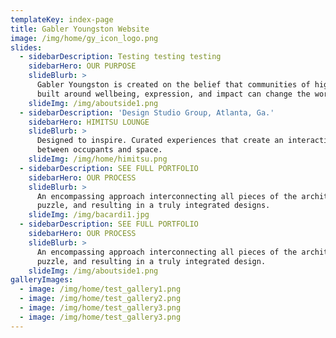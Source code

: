 ```yaml
---
templateKey: index-page
title: Gabler Youngston Website
image: /img/home/gy_icon_logo.png
slides:
  - sidebarDescription: Testing testing testing
    sidebarHero: OUR PURPOSE
    slideBlurb: >
      Gabler Youngston is created on the belief that communities of high design
      built around wellbeing, expression, and impact can change the world.
    slideImg: /img/aboutside1.png
  - sidebarDescription: 'Design Studio Group, Atlanta, Ga.'
    sidebarHero: HIMITSU LOUNGE
    slideBlurb: >
      Designed to inspire. Curated experiences that create an interactive bond
      between occupants and space.
    slideImg: /img/home/himitsu.png
  - sidebarDescription: SEE FULL PORTFOLIO
    sidebarHero: OUR PROCESS
    slideBlurb: >
      An encompassing approach interconnecting all pieces of the architectural
      puzzle, and resulting in a truly integrated designs.
    slideImg: /img/bacardi1.jpg
  - sidebarDescription: SEE FULL PORTFOLIO
    sidebarHero: OUR PROCESS
    slideBlurb: >
      An encompassing approach interconnecting all pieces of the architectural
      puzzle, and resulting in a truly integrated design.
    slideImg: /img/aboutside1.png
galleryImages:
  - image: /img/home/test_gallery1.png
  - image: /img/home/test_gallery2.png
  - image: /img/home/test_gallery3.png
  - image: /img/home/test_gallery3.png
---
```


